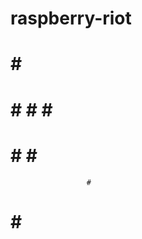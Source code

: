 raspberry-riot
==============


   #       #      ##
  # #     # #       #
   #     #   #       #
                     #
   #                 #
  # #               #
   #              ##

